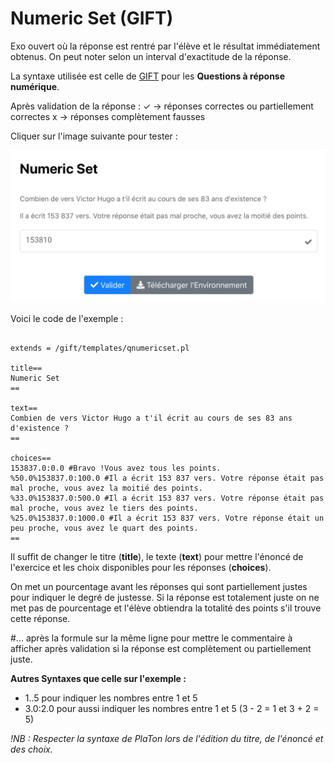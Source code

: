 # Numeric Set (GIFT)

Exo ouvert où la réponse est rentré par l'élève et le résultat immédiatement obtenus. On peut noter selon un interval 
d'exactitude de la réponse. 

La syntaxe utilisée est celle de [GIFT](https://docs.moodle.org/3x/fr/Format_GIFT) pour les **Questions à réponse numérique**.


Après validation de la réponse : 
✓ -> réponses correctes ou partiellement correctes
x -> réponses complètement fausses 

Cliquer sur l'image suivante pour tester : 

[![image](Numeric_set.png)](https://pl.u-pem.fr/filebrowser/demo/33534/)

Voici le code de l'exemple : 

```{r}

extends = /gift/templates/qnumericset.pl

title==
Numeric Set
==

text==
Combien de vers Victor Hugo a t'il écrit au cours de ses 83 ans d'existence ?
==

choices==
153837.0:0.0 #Bravo !Vous avez tous les points.
%50.0%153837.0:100.0 #Il a écrit 153 837 vers. Votre réponse était pas mal proche, vous avez la moitié des points.
%33.0%153837.0:500.0 #Il a écrit 153 837 vers. Votre réponse était pas mal proche, vous avez le tiers des points.
%25.0%153837.0:1000.0 #Il a écrit 153 837 vers. Votre réponse était un peu proche, vous avez le quart des points.
== 

```

Il suffit de changer le titre (**title**), le texte (**text**) pour mettre l'énoncé de l'exercice et les choix disponibles pour les réponses (**choices**).

On met un pourcentage avant les réponses qui sont partiellement justes pour indiquer le degré de justesse. Si la réponse est totalement juste on ne met pas de pourcentage et l'élève obtiendra la totalité des points s'il trouve cette réponse. 

#... après la formule sur la même ligne pour mettre le commentaire à afficher après validation si la réponse est complètement ou partiellement juste.

**Autres Syntaxes que celle sur l'exemple :**

- 1..5 pour indiquer les nombres entre 1 et 5
- 3.0:2.0 pour aussi indiquer les nombres entre 1 et 5 (3 - 2 = 1 et 3 + 2 = 5)

*!NB : Respecter la syntaxe de PlaTon lors de l'édition du titre, de l'énoncé et des choix.*
